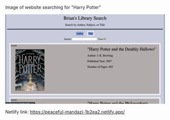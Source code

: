 

Image of website searching for "Harry Potter"

![Image of web page show Harry Potter:](./images/libraryImg.png)

Netlify link: https://peaceful-mandazi-1b2ea2.netlify.app/